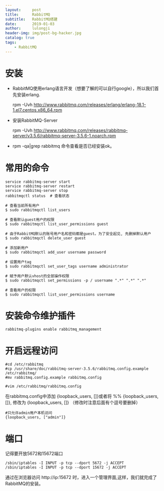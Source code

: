 ```yaml
---
layout:     post
title:      RabbitMQ
subtitle:   RabbitMQ搭建
date:       2019-01-03
author:     lulongji
header-img: img/post-bg-hacker.jpg
catalog: true
tags:
    - RabbitMQ
---
```


# 安装

- RabbitMQ使用erlang语言开发（想要了解的可以自行google），所以我们首先安装erlang.

    rpm -Uvh http://www.rabbitmq.com/releases/erlang/erlang-18.1-1.el7.centos.x86_64.rpm 


- 安装RabbitMQ-Server

    rpm -Uvh 
    http://www.rabbitmq.com/releases/rabbitmq-server/v3.5.6/rabbitmq-server-3.5.6-1.noarch.rpm


- rpm -qa|grep rabbitmq 命令查看是否已经安装ok。


# 常用的命令

    service rabbitmq-server start
    service rabbitmq-server restart
    service rabbitmq-server stop
    rabbitmqctl status  # 查看状态

    # 查看当前所有用户
    $ sudo rabbitmqctl list_users
    
    # 查看默认guest用户的权限
    $ sudo rabbitmqctl list_user_permissions guest
    
    # 由于RabbitMQ默认的账号用户名和密码都是guest。为了安全起见, 先删掉默认用户
    $ sudo rabbitmqctl delete_user guest
    
    # 添加新用户
    $ sudo rabbitmqctl add_user username password
    
    # 设置用户tag
    $ sudo rabbitmqctl set_user_tags username administrator
    
    # 赋予用户默认vhost的全部操作权限
    $ sudo rabbitmqctl set_permissions -p / username ".*" ".*" ".*"
    
    # 查看用户的权限
    $ sudo rabbitmqctl list_user_permissions username

# 安装命令维护插件

    rabbitmq-plugins enable rabbitmq_management

# 开启远程访问

    #cd /etc/rabbitmq  
    #cp /usr/share/doc/rabbitmq-server-3.5.6/rabbitmq.config.example /etc/rabbitmq/   
    #mv rabbitmq.config.example rabbitmq.config 

    #vim /etc/rabbitmq/rabbitmq.config


在rabbitmq.config中添加   {loopback_users, []}或者将  %% {loopback_users, []}, 修改为 {loopback_users, []}   （修改时注意后面有个逗号要删掉）

    #只允许admin用户本机访问
    {loopback_users, ["admin"]}

    
# 端口

记得要开放5672和15672端口


    /sbin/iptables -I INPUT -p tcp --dport 5672 -j ACCEPT
    /sbin/iptables -I INPUT -p tcp --dport 15672 -j ACCEPT


通过在浏览器访问 http://ip:15672 时，进入一个管理界面,这样，我们就完成了RabbitMQ的安装。



